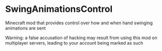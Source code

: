 # SwingAnimationsControl
Minecraft mod that provides control over how and when hand swinging animations are sent

Warning: a false accusation of hacking may result from using this mod on multiplayer servers, leading to your account being marked as such
